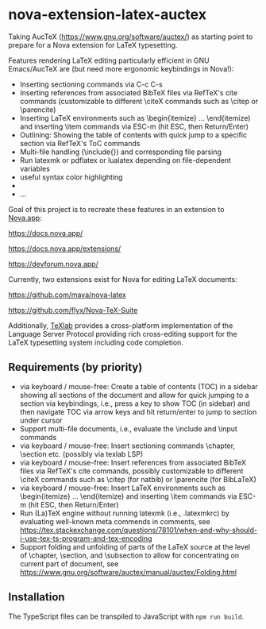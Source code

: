 # nova-extension-latex-auctex
Taking AucTeX (https://www.gnu.org/software/auctex/) as starting point to prepare for a Nova extension for LaTeX typesetting.

Features rendering LaTeX editing particularly efficient in GNU Emacs/AucTeX are (but need more ergonomic keybindings in Nova!):

* Inserting sectioning commands via C-c C-s
* Inserting references from associated BibTeX files via RefTeX's cite commands (customizable to different \citeX commands such as \citep or \parencite)
* Inserting LaTeX environments such as \begin{itemize} ... \end{itemize) and inserting \item commands via ESC-m (hit ESC, then Return/Enter)
* Outlining: Showing the table of contents with quick jump to a specific section via RefTeX's ToC commands
* Multi-file handling (\include{}) and corresponding file parsing 
* Run latexmk or pdflatex or lualatex depending on file-dependent variables 
* useful syntax color highlighting
* 
* ... 

Goal of this project is to recreate these features in an extension to [Nova.app](https://nova.app):

https://docs.nova.app/

https://docs.nova.app/extensions/

https://devforum.nova.app/

Currently, two extensions exist for Nova for editing LaTeX documents:

https://github.com/mava/nova-latex

https://github.com/flyx/Nova-TeX-Suite

Additionally, [TeXlab](https://github.com/latex-lsp/texlab) provides a cross-platform implementation of the Language Server Protocol providing rich cross-editing support for the LaTeX typesetting system including code completion. 

## Requirements (by priority)

- via keyboard / mouse-free: Create a table of contents (TOC) in a sidebar showing all sections of the document and allow for quick jumping to a section via keybindings, i.e., press a key to show TOC (in sidebar) and then navigate TOC via arrow keys and hit return/enter to jump to section under cursor
- Support multi-file documents, i.e., evaluate the \include and \input commands
- via keyboard / mouse-free: Insert sectioning commands \chapter, \section etc. (possibly via texlab LSP)
- via keyboard / mouse-free: Insert references from associated BibTeX files via RefTeX's cite commands, possibly customizable to different \citeX commands such as \citep (for natbib) or \parencite (for BibLaTeX)
- via keyboard / mouse-free:  Insert LaTeX environments such as \begin{itemize} ... \end{itemize) and inserting \item commands via ESC-m (hit ESC, then Return/Enter)
- Run (La)TeX engine without running latexmk (i.e., .latexmkrc) by evaluating well-known meta commends in comments, see https://tex.stackexchange.com/questions/78101/when-and-why-should-i-use-tex-ts-program-and-tex-encoding
- Support folding and unfolding of parts of the LaTeX source at the level of \chapter, \section, and \subsection to allow for concentrating on current part of document, see https://www.gnu.org/software/auctex/manual/auctex/Folding.html

## Installation

The TypeScript files can be transpiled to JavaScript with `npm run build`.
